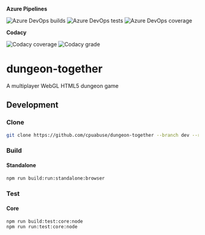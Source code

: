 **Azure Pipelines**

![Azure DevOps builds](https://img.shields.io/azure-devops/build/cpuabuse/83587ba2-2643-46cc-8fbd-4e87b9c2ca1e/3)
![Azure DevOps tests](https://img.shields.io/azure-devops/tests/cpuabuse/83587ba2-2643-46cc-8fbd-4e87b9c2ca1e/3)
![Azure DevOps coverage](https://img.shields.io/azure-devops/coverage/cpuabuse/83587ba2-2643-46cc-8fbd-4e87b9c2ca1e/3)

**Codacy**

![Codacy coverage](https://img.shields.io/codacy/coverage/e4ea5e9dd751498cad7da147b5009f30)
![Codacy grade](https://img.shields.io/codacy/grade/e4ea5e9dd751498cad7da147b5009f30)

# dungeon-together

A multiplayer WebGL HTML5 dungeon game

## Development

### Clone

```bash
git clone https://github.com/cpuabuse/dungeon-together --branch dev --recurse-submodules --remote-submodules
```

### Build

#### Standalone

```bash
npm run build:run:standalone:browser
```

### Test

#### Core

```
npm run build:test:core:node
npm run run:test:core:node
```